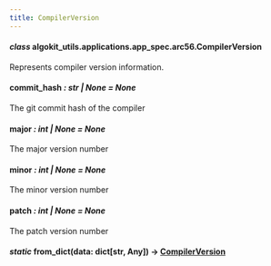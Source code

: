```yaml
---
title: CompilerVersion
---
```

#### *class* algokit_utils.applications.app_spec.arc56.CompilerVersion

Represents compiler version information.

#### commit_hash *: str | None* *= None*

The git commit hash of the compiler

#### major *: int | None* *= None*

The major version number

#### minor *: int | None* *= None*

The minor version number

#### patch *: int | None* *= None*

The patch version number

#### *static* from_dict(data: dict[str, Any]) → [CompilerVersion](#algokit_utils.applications.app_spec.arc56.CompilerVersion)